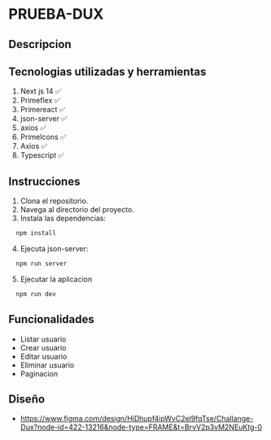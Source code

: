 # PRUEBA-DUX

## Descripcion


## Tecnologias utilizadas y herramientas

1. Next js 14 ✅
2. Primeflex ✅
3. Primereact ✅
4. json-server ✅
5. axios ✅
6. PrimeIcons ✅
7. Axios ✅
8. Typescript ✅

## Instrucciones

1. Clona el repositorio.
2. Navega al directorio del proyecto.
3. Instala las dependencias:
   
 ```bash
   npm install
 ```

4. Ejecuta json-server:

   
 ```bash 
   npm run server
 ```


5. Ejecutar la aplicacion

   
 ```bash
   npm run dev
 ```


## Funcionalidades
- Listar usuario
- Crear usuario
- Editar usuario
- Eliminar usuario
- Paginacion 


## Diseño

- https://www.figma.com/design/HjDhupf4ipWvC2el9fqTse/Challange-Dux?node-id=422-13216&node-type=FRAME&t=BrvV2p3vM2NEuKtg-0

